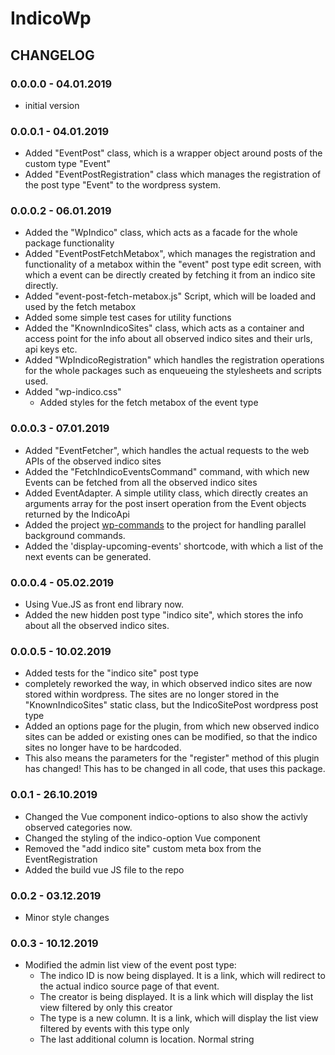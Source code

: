 # IndicoWp


## CHANGELOG

### 0.0.0.0 - 04.01.2019

- initial version

### 0.0.0.1 - 04.01.2019

- Added "EventPost" class, which is a wrapper object around posts of the custom type "Event"
- Added "EventPostRegistration" class which manages the registration of the post type "Event" 
to the wordpress system.

### 0.0.0.2 - 06.01.2019

- Added the "WpIndico" class, which acts as a facade for the whole package functionality
- Added "EventPostFetchMetabox", which manages the registration and functionality of a metabox
within the "event" post type edit screen, with which a event can be directly created by fetching 
it from an indico site directly.
- Added "event-post-fetch-metabox.js" Script, which will be loaded and used by the fetch metabox
- Added some simple test cases for utility functions
- Added the "KnownIndicoSites" class, which acts as a container and access point for the info about 
all observed indico sites and their urls, api keys etc.
- Added "WpIndicoRegistration" which handles the registration operations for the whole packages such as enqueueing the 
stylesheets and scripts used.
- Added "wp-indico.css"
    - Added styles for the fetch metabox of the event type

### 0.0.0.3 - 07.01.2019

- Added "EventFetcher", which handles the actual requests to the web APIs of the observed indico sites
- Added the "FetchIndicoEventsCommand" command, with which new Events can be fetched from all the observed indico sites
- Added EventAdapter. A simple utility class, which directly creates an arguments array for the post insert operation 
from the Event objects returned by the IndicoApi
- Added the project [wp-commands](https://github.com/the16thpythonist/wp_commands) to the project for handling parallel 
background commands.
- Added the 'display-upcoming-events' shortcode, with which a list of the next events can be generated.

### 0.0.0.4 - 05.02.2019

- Using Vue.JS as front end library now.
- Added the new hidden post type "indico site", which stores the info about all the observed indico sites.

### 0.0.0.5 - 10.02.2019

- Added tests for the "indico site" post type
- completely reworked the way, in which observed indico sites are now stored within wordpress. The sites are no longer 
stored in the "KnownIndicoSites" static class, but the IndicoSitePost wordpress post type
- Added an options page for the plugin, from which new observed indico sites can be added or existing ones can be 
modified, so that the indico sites no longer have to be hardcoded.
- This also means the parameters for the "register" method of this plugin has changed! This has to be changed in all 
code, that uses this package.

### 0.0.1 - 26.10.2019

- Changed the Vue component indico-options to also show the activly observed categories now.
- Changed the styling of the indico-option Vue component
- Removed the "add indico site" custom meta box from the EventRegistration
- Added the build vue JS file to the repo

### 0.0.2 - 03.12.2019

- Minor style changes

### 0.0.3 - 10.12.2019

- Modified the admin list view of the event post type:
    - The indico ID is now being displayed. It is a link, which will redirect to the 
    actual indico source page of that event.
    - The creator is being displayed. It is a link which will display the list view filtered by 
    only this creator
    - The type is a new column. It is a link, which will display the list view filtered by 
    events with this type only
    - The last additional column is location. Normal string